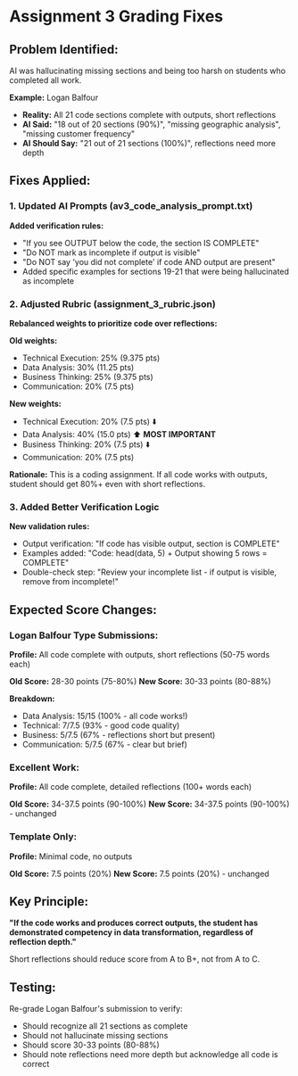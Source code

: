 # Assignment 3 Grading Fixes

## Problem Identified:
AI was hallucinating missing sections and being too harsh on students who completed all work.

**Example:** Logan Balfour
- **Reality:** All 21 code sections complete with outputs, short reflections
- **AI Said:** "18 out of 20 sections (90%)", "missing geographic analysis", "missing customer frequency"
- **AI Should Say:** "21 out of 21 sections (100%)", reflections need more depth

## Fixes Applied:

### 1. Updated AI Prompts (av3_code_analysis_prompt.txt)
**Added verification rules:**
- "If you see OUTPUT below the code, the section IS COMPLETE"
- "Do NOT mark as incomplete if output is visible"
- "Do NOT say 'you did not complete' if code AND output are present"
- Added specific examples for sections 19-21 that were being hallucinated as incomplete

### 2. Adjusted Rubric (assignment_3_rubric.json)
**Rebalanced weights to prioritize code over reflections:**

**Old weights:**
- Technical Execution: 25% (9.375 pts)
- Data Analysis: 30% (11.25 pts)
- Business Thinking: 25% (9.375 pts)
- Communication: 20% (7.5 pts)

**New weights:**
- Technical Execution: 20% (7.5 pts) ⬇️
- Data Analysis: 40% (15.0 pts) ⬆️ **MOST IMPORTANT**
- Business Thinking: 20% (7.5 pts) ⬇️
- Communication: 20% (7.5 pts)

**Rationale:** This is a coding assignment. If all code works with outputs, student should get 80%+ even with short reflections.

### 3. Added Better Verification Logic
**New validation rules:**
- Output verification: "If code has visible output, section is COMPLETE"
- Examples added: "Code: head(data, 5) + Output showing 5 rows = COMPLETE"
- Double-check step: "Review your incomplete list - if output is visible, remove from incomplete!"

## Expected Score Changes:

### Logan Balfour Type Submissions:
**Profile:** All code complete with outputs, short reflections (50-75 words each)

**Old Score:** 28-30 points (75-80%)
**New Score:** 30-33 points (80-88%)

**Breakdown:**
- Data Analysis: 15/15 (100% - all code works!)
- Technical: 7/7.5 (93% - good code quality)
- Business: 5/7.5 (67% - reflections short but present)
- Communication: 5/7.5 (67% - clear but brief)

### Excellent Work:
**Profile:** All code complete, detailed reflections (100+ words each)

**Old Score:** 34-37.5 points (90-100%)
**New Score:** 34-37.5 points (90-100%) - unchanged

### Template Only:
**Profile:** Minimal code, no outputs

**Old Score:** 7.5 points (20%)
**New Score:** 7.5 points (20%) - unchanged

## Key Principle:
**"If the code works and produces correct outputs, the student has demonstrated competency in data transformation, regardless of reflection depth."**

Short reflections should reduce score from A to B+, not from A to C.

## Testing:
Re-grade Logan Balfour's submission to verify:
- Should recognize all 21 sections as complete
- Should not hallucinate missing sections
- Should score 30-33 points (80-88%)
- Should note reflections need more depth but acknowledge all code is correct
